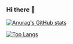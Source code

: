 ### Hi there 👋

[![Anurag's GitHub stats](https://github-readme-stats.vercel.app/api?username=Youngmi-Park&count_private=true&show_icons=true&theme=dracula)](https://github.com/anuraghazra/github-readme-stats)

[![Top Langs](https://github-readme-stats.vercel.app/api/top-langs/?username=Youngmi-Park&layout=compact)](https://github.com/anuraghazra/github-readme-stats)


<!--
https://github.com/anuraghazra/github-readme-stats/blob/master/docs/readme_kr.md 
참고해서 스탯 꾸미기

**Youngmi-Park/Youngmi-Park** is a ✨ _special_ ✨ repository because its `README.md` (this file) appears on your GitHub profile.

Here are some ideas to get you started:

- 🔭 I’m currently working on ...
- 🌱 I’m currently learning ...
- 👯 I’m looking to collaborate on ...
- 🤔 I’m looking for help with ...
- 💬 Ask me about ...
- 📫 How to reach me: ...
- 😄 Pronouns: ...
- ⚡ Fun fact: ...
-->
